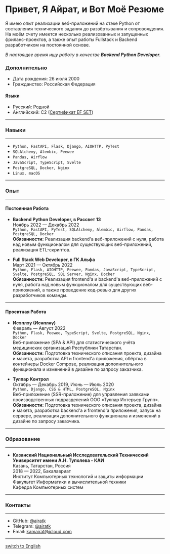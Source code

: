 # **Привет, Я Айрат, и  Вот Моё Резюме**

Я имею опыт реализации веб-приложений на стэке Python от составления технического задания до развёртывания и сопровождения. На моём счету имеется несколько реализованных и запущенных фриланс-проектов, а также опыт работы Fullstack и Backend разработчиком на постоянной основе.

_В настоящее время ищу работу в качестве **Backend Python Developer**._

### **Дополнительно**

* Дата рождения: 26 июля 2000
* Гражданство: Российская Федерация

#### **Языки**

* Русский: Родной
* Английский: С2 ([Сертификат EF SET](https://www.efset.org/cert/uptKZR))


------

### **Навыки**

------

* `Python, FastAPI, Flask, Django, AIOHTTP, PyTest`
* `SQLAlchemy, Alembic, Peewee`
* `Pandas, Airflow`
* `JavaScript, TypeScript, Svelte`
* `PostgreSQL, Docker, Nginx`
* `Linux, macOS`


------

### **Опыт**

------

#### **Постоянная Работа**

* **Backend Python Developer, в Рассвет 13**  
  Ноябрь 2022 — Декабрь 2022  
  `Python, FastAPI, PyTest, SQLAlchemy, Alembic, Airflow, Pandas, PostgreSQL, Docker`  
  **Обязанности:** Реализация backend'а веб-приложений с нуля, работа над новым функционалом для существующих веб-приложений, реализация ETL-скриптов.

* **Full Stack Web Developer, в ГК Альфа**  
  Март 2021 — Октябрь 2022  
  `Python, Flask, AIOHTTP, Peewee, Pandas, JavaScript, TypeScript, Svelte, PostgreSQL, SQL Server, Nginx, Docker`  
  **Обязанности:** Реализация frontend'а и backend'а веб-приложений с нуля, работа над новым функционалом для существующих веб-приложений, а также проведение код-ревью для других разработчиков команды.

------

#### **Проектная Работа**

* **Исэплэу (Исәпләү)**  
  Февраль — Август 2022  
  `Python, Flask, Peewee, TypeScript, Svelte, PostgreSQL, Nginx, Docker`  
  Веб-приложение (SPA & API) для статистического учёта медицинских организаций Республики Татарстан.  
  **Обязанности:** Подготовка технического описания проекта, дизайна и макета, разработка API и frontend'а приложения, обёртка в контейнеры Docker Compose, реализация дополнительного функционала и изменений в дизайне по запросу заказчика.

* **Тулпар Контрол**  
  Октябрь — Декабрь 2019, Июнь — Июль 2020  
  `Python, Django, CSS & HTML, PostgreSQL, Nginx`  
  Веб-приложение (SSR-приложение) для управления заявками производственных подразделений ООО «Тулпар Интерьер Групп».  
  **Обязанности:** Подготовка технического описания проекта, дизайна и макета, разработка backend'а и frontend'а приложения, запуск на сервере, реализация дополнительного функционала и изменений в дизайне по запросу заказчика.


------

### **Образование**

------

* **Казанский Национальный Исследовательский Технический Университет имени А.Н. Туполева - КАИ**  
  Казань, Татарстан, Россия  
  2018 — 2022, Бакалавриат  
  Институт Компьютерных технологий и защиты информации  
  Факультет Информатики и вычислительной техники  
  Кафедра Компьютерных систем


------

### **Контакты**

------

* GitHub: [@airatk](https://github.com/airatk)
* Telegram: [@airatk](https://telegram.me/airatk)
* Email: [kamairat@icloud.com](mailto:kamairat@icloud.com)


------

[switch to English](https://github.com/airatk/airatk/blob/main/README.md)
